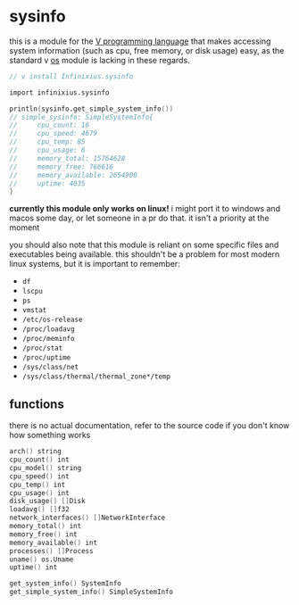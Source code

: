 # sysinfo

this is a module for the [V programming language](https://vlang.io/) that makes accessing system information (such as cpu, free memory, or disk usage) easy, as the standard v [os](https://modules.vlang.io/os.html) module is lacking in these regards.

```v
// v install Infinixius.sysinfo

import infinixius.sysinfo

println(sysinfo.get_simple_system_info())
// simple_sysinfo: SimpleSystemInfo{
//     cpu_count: 16
//     cpu_speed: 4679
//     cpu_temp: 85
//     cpu_usage: 6
//     memory_total: 15764628
//     memory_free: 766616
//     memory_available: 2654900
//     uptime: 4035
}
```

**currently this module only works on linux!** i might port it to windows and macos some day, or let someone in a pr do that. it isn't a priority at the moment

you should also note that this module is reliant on some specific files and executables being available. this shouldn't be a problem for most modern linux systems, but it is important to remember:
- `df`
- `lscpu`
- `ps`
- `vmstat`
- `/etc/os-release`
- `/proc/loadavg`
- `/proc/meminfo`
- `/proc/stat`
- `/proc/uptime`
- `/sys/class/net`
- `/sys/class/thermal/thermal_zone*/temp`

## functions

there is no actual documentation, refer to the source code if you don't know how something works

```v
arch() string
cpu_count() int
cpu_model() string
cpu_speed() int
cpu_temp() int
cpu_usage() int
disk_usage() []Disk
loadavg() []f32
network_interfaces() []NetworkInterface
memory_total() int
memory_free() int
memory_available() int
processes() []Process
uname() os.Uname
uptime() int

get_system_info() SystemInfo
get_simple_system_info() SimpleSystemInfo
```